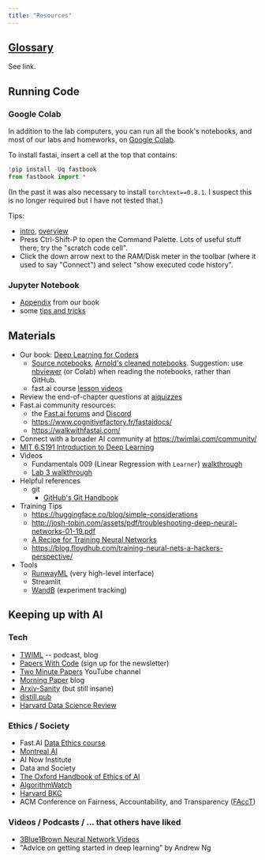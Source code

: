 ```yaml
---
title: "Resources"
---
```


## [Glossary](../glossary/)

See link.

## Running Code

### Google Colab

In addition to the lab computers, you can run all the book's notebooks, and most of our labs and homeworks, on [Google Colab](https://colab.research.google.com/).

To install fastai, insert a cell at the top that contains:

```python
!pip install -Uq fastbook
from fastbook import *
```

(In the past it was also necessary to install `torchtext==0.8.1`. I suspect this is no longer required but I have not tested that.)

Tips:
- [intro](https://colab.research.google.com/notebooks/intro.ipynb), [overview](https://colab.research.google.com/notebooks/basic_features_overview.ipynb)
-   Press Ctrl-Shift-P to open the Command Palette. Lots of useful stuff there; try the "scratch code cell".
-   Click the down arrow next to the RAM/Disk meter in the toolbar (where it used to say "Connect") and select "show executed code history".

### Jupyter Notebook

-   [Appendix](https://nbviewer.jupyter.org/github/fastai/fastbook/blob/master/app_jupyter.ipynb) from our book
-   some [tips and tricks](https://github.com/NirantK/best-of-jupyter)

## Materials

-   Our book: [Deep Learning for Coders](https://www.amazon.com/Deep-Learning-Coders-fastai-PyTorch/dp/1492045527/)
    -   [Source notebooks](https://github.com/fastai/fastbook), [Arnold's cleaned notebooks](https://github.com/kcarnold/fastbook/tree/master/clean). Suggestion: use [nbviewer](https://nbviewer.jupyter.org/) (or Colab) when reading the notebooks, rather than GitHub.
    -   fast.ai course [lesson videos](https://course.fast.ai/videos/)
-   Review the end-of-chapter questions at [aiquizzes](https://aiquizzes.com/)
-   Fast.ai community resources:
    -   the [Fast.ai forums](forums.fast.ai/) and [Discord](https://discord.com/invite/xnpeRdg)
    -   <https://www.cognitivefactory.fr/fastaidocs/>
    -   <https://walkwithfastai.com/>
-   Connect with a broader AI community at <https://twimlai.com/community/>
-   [MIT 6.S191 Introduction to Deep Learning](http://introtodeeplearning.com/)
-   Videos
    -   Fundamentals 009 (Linear Regression with `Learner`) [walkthrough](https://www.youtube.com/playlist?list=PLYvyo-La3zBOvTxiOhy4y6l65TxcUtCuS)
    -   [Lab 3 walkthrough](https://www.youtube.com/playlist?list=PLYvyo-La3zBN8qoyCf3l0RRaopUa0KXPG)
-   Helpful references
    -   git
        -   [GitHub's Git Handbook](https://guides.github.com/introduction/git-handbook/)
-   Training Tips
    -   <https://huggingface.co/blog/simple-considerations>
    -   <http://josh-tobin.com/assets/pdf/troubleshooting-deep-neural-networks-01-19.pdf>
    -   [A Recipe for Training Neural Networks](http://karpathy.github.io/2019/04/25/recipe/)
    -   <https://blog.floydhub.com/training-neural-nets-a-hackers-perspective/>
-   Tools
    -   [RunwayML](runwayml.com) (very high-level interface)
    -   Streamlit
    -   [WandB](https://wandb.ai/) (experiment tracking)

## Keeping up with AI

### Tech

-   [TWIML](https://twimlai.com/) -- podcast, blog
-   [Papers With Code](https://paperswithcode.com/) (sign up for the newsletter)
-   [Two Minute Papers](https://www.youtube.com/channel/UCbfYPyITQ-7l4upoX8nvctg) YouTube channel
-   [Morning Paper](https://blog.acolyer.org/) blog
-   [Arxiv-Sanity](http://www.arxiv-sanity.com/) (but still insane)
-   [distill.pub](https://distill.pub/)
-   [Harvard Data Science Review](https://hdsr.mitpress.mit.edu/)

### Ethics / Society

-   Fast.AI [Data Ethics course](https://ethics.fast.ai/)
-   [Montreal AI](https://montrealethics.ai/introduction-to-ethical-ai-principles/)
-   AI Now Institute
-   Data and Society
-   [The Oxford Handbook of Ethics of AI](https://global.oup.com/academic/product/the-oxford-handbook-of-ethics-of-ai-9780190067397?cc=ca&lang=en&#)
-   [AlgorithmWatch](https://algorithmwatch.org/en/)
-   [Harvard BKC](https://twitter.com/BKCHarvard)
-   ACM Conference on Fairness, Accountability, and Transparency ([FAccT](https://facctconference.org/))

### Videos / Podcasts / ... that others have liked

-   [3Blue1Brown Neural Network Videos](https://www.youtube.com/playlist?list=PLZHQObOWTQDNU6R1_67000Dx_ZCJB-3pi)
-   "Advice on getting started in deep learning" by Andrew Ng
